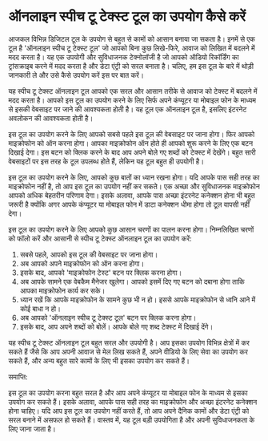 ऑनलाइन स्पीच टू टेक्स्ट टूल का उपयोग कैसे करें
==============================================

आजकल विभिन्न डिजिटल टूल के उपयोग से बहुत से कामों को आसान बनाया जा सकता है। इनमें से एक टूल है 'ऑनलाइन स्पीच टू टेक्स्ट टूल' जो आपको बिना कुछ लिखे-फिरे, आवाज को लिखित में बदलने में मदद करता है। यह एक उपयोगी और सुविधाजनक टेक्नोलॉजी है जो आपको ऑडियो रिकॉर्डिंग का ट्रांसक्राइब करने में मदद करता है और डेटा एंट्री को सरल बनाता है। चलिए, हम इस टूल के बारे में थोड़ी जानकारी ले और उसे कैसे उपयोग करें इस पर बात करें।

यह स्पीच टू टेक्स्ट ऑनलाइन टूल आपको एक सरल और आसान तरीके से आवाज को टेक्स्ट में बदलने में मदद करता है। आपको इस टूल का उपयोग करने के लिए सिर्फ अपने कंप्यूटर या मोबाइल फोन के माध्यम से इसकी वेबसाइट पर जाने की आवश्यकता होती है। यह टूल एक ऑनलाइन टूल है, इसलिए इंटरनेट अवलोकन की आवश्यकता होती है।

इस टूल का उपयोग करने के लिए आपको सबसे पहले इस टूल की वेबसाइट पर जाना होगा। फिर आपको माइक्रोफोन को ऑन करना होगा। आपका माइक्रोफोन ऑन होते ही आपको शुरू करने के लिए एक बटन दिखाई देगा। इस बटन को क्लिक करने के बाद आप अपने बोले गए शब्दों को टेक्स्ट में देखेंगे। बहुत सारी वेबसाइटों पर इस तरह के टूल उपलब्ध होते हैं, लेकिन यह टूल बहुत ही उपयोगी है।

इस टूल का उपयोग करने के लिए, आपको कुछ बातों का ध्यान रखना होगा। यदि आपके पास सही तरह का माइक्रोफोन नहीं है, तो आप इस टूल का उपयोग नहीं कर सकते। एक अच्छा और सुविधाजनक माइक्रोफोन आपको अधिक बेहतरीन परिणाम देगा। इसके अलावा, आपके पास अच्छा इंटरनेट कनेक्शन होना भी बहुत जरूरी है क्योंकि अगर आपके कंप्यूटर या मोबाइल फोन में डाटा कनेक्शन धीमा होगा तो टूल वापसी नहीं देगा।

इस टूल का उपयोग करने के लिए आपको कुछ आसान चरणों का पालन करना होगा। निम्नलिखित चरणों को फॉलो करें और आसानी से स्पीच टू टेक्स्ट ऑनलाइन टूल का उपयोग करें:

1. सबसे पहले, आपको इस टूल की वेबसाइट पर जाना होगा।
2. अब आपको अपने माइक्रोफोन को ऑन करना होगा।
3. इसके बाद, आपको 'माइक्रोफोन टेस्ट' बटन पर क्लिक करना होगा।
4. अब आपके सामने एक वेबकैम मैनेजर खुलेगा। आपको इसमें दिए गए बटन को दबाना होगा ताकि आपका माइक्रोफोन कार्य कर सके।
5. ध्यान रखें कि आपके माइक्रोफोन के सामने कुछ भी न हो। इससे आपके माइक्रोफोन से ध्वनि आने में कोई बाधा न हो।
6. अब आपको 'ऑनलाइन स्पीच टू टेक्स्ट टूल' बटन पर क्लिक करना होगा।
7. इसके बाद, आप अपने शब्दों को बोलें। आपके बोले गए शब्द टेक्स्ट में दिखाई देंगे।

यह स्पीच टू टेक्स्ट ऑनलाइन टूल बहुत सरल और उपयोगी है। आप इसका उपयोग विभिन्न क्षेत्रों में कर सकते हैं जैसे कि आप अपनी आवाज से मेल लिख सकते हैं, अपने वीडियो के लिए सेवा का उपयोग कर सकते हैं, और अन्य बहुत सारे कामों के लिए भी इसका उपयोग कर सकते हैं।

समाप्ति:

इस टूल का उपयोग करना बहुत सरल है और आप अपने कंप्यूटर या मोबाइल फोन के माध्यम से इसका उपयोग कर सकते हैं। इसके अलावा, आपके पास सही तरह का माइक्रोफोन और अच्छा इंटरनेट कनेक्शन होना चाहिए। यदि आप इस टूल का उपयोग नहीं करते हैं, तो आप अपने दैनिक कामों और डेटा एंट्री को सरल बनाने में असफल हो सकते हैं। वास्तव में, यह टूल बड़ी उपयोगिता है और अपनी सुविधाजनकता के लिए जाना जाता है।